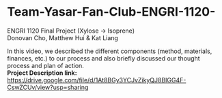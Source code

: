 # Team-Yasar-Fan-Club-ENGRI-1120-
ENGRI 1120 Final Project (Xylose -> Isoprene) <br>
Donovan Cho, Matthew Hui & Kat Liang <br>

In this video, we described the different components (method, materials, finances, etc.) to our process and also briefly discussed our thought process and plan of action. <br>
<strong> Project Description link: </strong> <br> <a href = "https://drive.google.com/file/d/1At8BGy3YCJvZikyQJ8BIGG4F-CswZCUv/view?usp=sharing">https://drive.google.com/file/d/1At8BGy3YCJvZikyQJ8BIGG4F-CswZCUv/view?usp=sharing</a>



